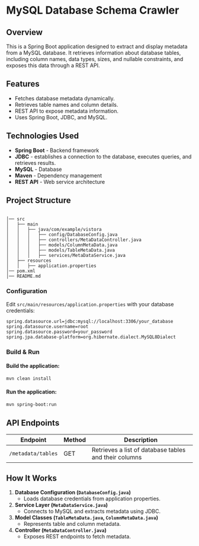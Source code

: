 # MySQL Database Schema Crawler

## Overview
This is a Spring Boot application designed to extract and display metadata from a MySQL database. It retrieves information about database tables, including column names, data types, sizes, and nullable constraints, and exposes this data through a REST API.

## Features
- Fetches database metadata dynamically.
- Retrieves table names and column details.
- REST API to expose metadata information.
- Uses Spring Boot, JDBC, and MySQL.

## Technologies Used
- **Spring Boot** - Backend framework
- **JDBC** - establishes a connection to the database, executes queries, and retrieves results.
- **MySQL** - Database
- **Maven** - Dependency management
- **REST API** - Web service architecture

## Project Structure
```

│── src
│   ├── main
│   │   ├── java/com/example/vistora
│   │   │   ├── config/DatabaseConfig.java
│   │   │   ├── controllers/MetaDataController.java
│   │   │   ├── models/ColumnMetaData.java
│   │   │   ├── models/TableMetaData.java
│   │   │   ├── services/MetaDataService.java
│   ├── resources
│   │   ├── application.properties
│── pom.xml
│── README.md
```


### Configuration
Edit `src/main/resources/application.properties` with your database credentials:
```properties
spring.datasource.url=jdbc:mysql://localhost:3306/your_database
spring.datasource.username=root
spring.datasource.password=your_password
spring.jpa.database-platform=org.hibernate.dialect.MySQL8Dialect
```

### Build & Run
#### Build the application:
```sh
mvn clean install
```
#### Run the application:
```sh
mvn spring-boot:run
```

## API Endpoints
| Endpoint        | Method | Description                         |
|---------------|--------|-------------------------------------|
| `/metadata/tables` | GET    | Retrieves a list of database tables and their columns |

## How It Works
1. **Database Configuration (`DatabaseConfig.java`)**
    - Loads database credentials from application properties.
2. **Service Layer (`MetaDataService.java`)**
    - Connects to MySQL and extracts metadata using JDBC.
3. **Model Classes (`TableMetaData.java`, `ColumnMetaData.java`)**
    - Represents table and column metadata.
4. **Controller (`MetaDataController.java`)**
    - Exposes REST endpoints to fetch metadata.


